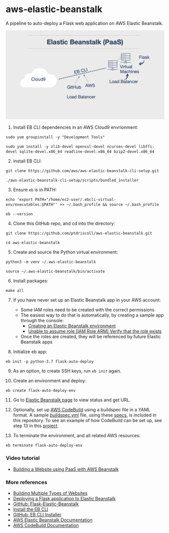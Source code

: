 # aws-elastic-beanstalk
A pipeline to auto-deploy a Flask web application on AWS Elastic Beanstalk.

<img src="img/Elastic-Beanstalk-PaaS.jpg" width="675">

1. Install EB CLI dependencies in an AWS Cloud9 envrionment: 

```
sudo yum groupinstall -y "Development Tools"
```
```
sudo yum install -y zlib-devel openssl-devel ncurses-devel libffi-devel sqlite-devel.x86_64 readline-devel.x86_64 bzip2-devel.x86_64
```

2. Install EB CLI:

```
git clone https://github.com/aws/aws-elastic-beanstalk-cli-setup.git
```
```
./aws-elastic-beanstalk-cli-setup/scripts/bundled_installer
```

3. Ensure `eb` is in PATH:

```
echo 'export PATH="/home/ec2-user/.ebcli-virtual-env/executables:$PATH"' >> ~/.bash_profile && source ~/.bash_profile
```
```
eb --version
```

4. Clone this GitHub repo, and cd into the directory:

```
git clone https://github.com/ptdriscoll/aws-elastic-beanstalk.git
```
```
cd aws-elastic-beanstalk
```

5. Create and source the Python virtual environment:

```
python3 -m venv ~/.aws-elastic-beanstalk
```
```
source ~/.aws-elastic-beanstalk/bin/activate
```

6. Install packages:

```
make all
```

7. If you have never set up an Elastic Beanstalk app in your AWS account:
    - Some IAM roles need to be created with the correct permissions
    - The easiest way to do that is automatically, by creating a sample app through the console:
	    - [Creating an Elastic Beanstalk environment](https://docs.aws.amazon.com/elasticbeanstalk/latest/dg/using-features.environments.html)
		- [Unable to assume role [IAM Role ARM] Verify that the role exists](https://forums.aws.amazon.com/thread.jspa?threadID=213002)
	- Once the roles are created, they will be referenced by future Elastic Beanstalk apps		

8. Initialize eb app:

```
eb init -p python-3.7 flask-auto-deploy
```

9. As an option, to create SSH keys, run `eb init` again.

10. Create an environment and deploy:

```
eb create flask-auto-deploy-env
```

11. Go to [Elastic Beanstalk page](https://us-west-2.console.aws.amazon.com/elasticbeanstalk/) to view status and get URL.

12. Optionally, set up [AWS CodeBuild](https://docs.aws.amazon.com/codebuild/latest/userguide/concepts.html#concepts-how-it-works) using a buildspec file in a YAML format. A sample [buildspec.yml](/buildspec.yml) file, using these [specs](https://docs.aws.amazon.com/codebuild/latest/userguide/build-spec-ref.html), is included in this repository. To see an example of how CodeBuild can be set up, see step 13 in this [project](https://github.com/ptdriscoll/aws-s3).  

13. To terminate the environment, and all related AWS resources:

```
eb terminate flask-auto-deploy-env
```

### Video tutorial

- [Building a Website using PaaS with AWS Beanstalk](https://www.coursera.org/lecture/cloud-computing-foundations-duke/building-a-website-using-paas-with-aws-beanstalk-qKLVW)

### More references

- [Building Multiple Types of Websites](https://paiml.com/docs/home/books/cloud-computing-for-data/chapter02-cloud-foundations/#building-multiple-types-of-websites)
- [Deploying a Flask application to Elastic Beanstalk](https://docs.aws.amazon.com/elasticbeanstalk/latest/dg/create-deploy-python-flask.html)
- [GitHub: Flask-Elastic-Beanstalk](https://github.com/noahgift/Flask-Elastic-Beanstalk)
- [Install the EB CLI](https://docs.aws.amazon.com/elasticbeanstalk/latest/dg/eb-cli3-install.html)
- [GitHub: EB CLI Installer](https://github.com/aws/aws-elastic-beanstalk-cli-setup)
- [AWS Elastic Beanstalk Documentation](https://docs.aws.amazon.com/elastic-beanstalk/index.html)
- [AWS CodeBuild Documentation](https://docs.aws.amazon.com/codebuild/index.html)
